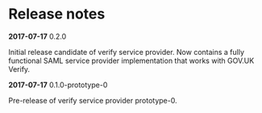 Release notes
=============

__2017-07-17__ 0.2.0

Initial release candidate of verify service provider. Now contains a fully
functional SAML service provider implementation that works with GOV.UK Verify.

__2017-07-17__ 0.1.0-prototype-0

Pre-release of verify service provider prototype-0.

